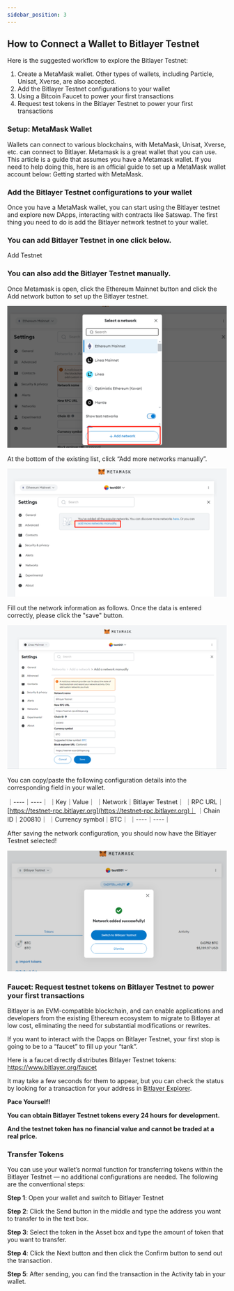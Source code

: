 ```yaml
---
sidebar_position: 3
---
```


## How to Connect a Wallet to Bitlayer Testnet
Here is the suggested workflow to explore the Bitlayer Testnet:
1. Create a MetaMask wallet. Other types of wallets, including Particle, Unisat, Xverse, are also accepted.
2. Add the Bitlayer Testnet configurations to your wallet
3. Using a Bitcoin Faucet to power your first transactions
4. Request test tokens in the Bitlayer Testnet to power your first transactions

### Setup: MetaMask Wallet 
Wallets can connect to various blockchains, with MetaMask, Unisat, Xverse, etc. can connect to Bitlayer. Metamask is a great wallet that you can use. This article is a guide that assumes you have a Metamask wallet. 
If you need to help doing this, here is an official guide to set up a MetaMask wallet account below: Getting started with MetaMask.

### Add the Bitlayer Testnet configurations to your wallet
Once you have a MetaMask wallet, you can start using the Bitlayer testnet and explore new DApps, interacting with contracts like Satswap. 
The first thing you need to do is add the Bitlayer network testnet to your wallet. 

### You can add Bitlayer Testnet in one click below.
Add Testnet

### You can also add the Bitlayer Testnet manually.
Once Metamask is open, click the Ethereum Mainnet button and click the Add network button to set up the Bitlayer testnet.

![add network](<add network.png>)

At the bottom of the existing list, click “Add more networks manually”.

![add manually](<add manually.png>)

Fill out the network information as follows. Once the data is entered correctly, please click the "save" button.

![save](save.png)

You can copy/paste the following configuration details into the corresponding field in your wallet.

｜----｜----｜
｜Key｜Value｜
｜Network｜Bitlayer Testnet｜
｜RPC URL｜[https://testnet-rpc.bitlayer.org](https://testnet-rpc.bitlayer.org)｜
｜Chain ID｜200810｜
｜Currency symbol｜BTC｜
｜----｜----｜

After saving the network configuration, you should now have the Bitlayer Testnet selected!

![success](Success.png)

### Faucet: Request testnet tokens on Bitlayer Testnet to power your first transactions
Bitlayer is an EVM-compatible blockchain, and can enable applications and developers from the existing Ethereum ecosystem to migrate to Bitlayer at low cost, eliminating the need for substantial modifications or rewrites.

If you want to interact with the Dapps on Bitlayer Testnet, your first stop is going to be to a “faucet” to fill up your “tank”. 

Here is a faucet directly distributes Bitlayer Testnet tokens: https://www.bitlayer.org/faucet

It may take a few seconds for them to appear, but you can check the status by looking for a transaction for your address in [Bitlayer Explorer](https://testnet-scan.bitlayer.org).


**Pace Yourself!**

**You can obtain Bitlayer Testnet tokens every 24 hours for development.**

**And the testnet token has no financial value and cannot be traded at a real price.**


### Transfer Tokens
You can use your wallet’s normal function for transferring tokens within the Bitlayer Testnet — no additional configurations are needed. The following are the conventional steps:

**Step 1**: Open your wallet and switch to Bitlayer Testnet

**Step 2**: Click the Send button in the middle and type the address you want to transfer to in the text box.

**Step 3**: Select the token in the Asset box and type the amount of token that you want to transfer.

**Step 4**: Click the Next button and then click the Confirm button to send out the transaction.

**Step 5**: After sending, you can find the transaction in the Activity tab in your wallet.


